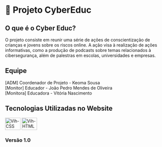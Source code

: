 # 🔐 Projeto CyberEduc

## O que é o Cyber Educ?
O projeto consiste em reunir uma série de ações de conscientização de crianças e jovens sobre os riscos online. 
A ação visa à realização de ações informativas, como a produção de podcasts sobre temas relacionados à cibersegurança, além de palestras em escolas, universidades e empresas. 

## Equipe
[ADM] Coordenador de Projeto - Keoma Sousa <br>
[Monitor] Educador - João Pedro Mendes de Oliveira <br>
[Monitora] Educadora - Vitória Nascimento

## Tecnologias Utilizadas no Website
<div style="display='flex'">
  <img align='center' height='40' width='50' alt='Vih-CSS' src="https://cdn.jsdelivr.net/gh/devicons/devicon@latest/icons/css3/css3-original.svg" />
  <img align='center' height='40' width='50' alt='Vih-HTML' src="https://cdn.jsdelivr.net/gh/devicons/devicon@latest/icons/html5/html5-original.svg" />
</div>

### Versão 1.0
